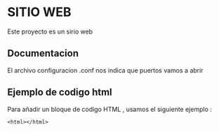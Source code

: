 # SITIO WEB 

Este proyecto es un sirio web 

## Documentacion 

El archivo configuracion .conf nos indica que puertos vamos a abrir 

## Ejemplo de codigo html 

Para añadir un bloque de codigo HTML , usamos el siguiente ejemplo :

``` 
<html></html>

```